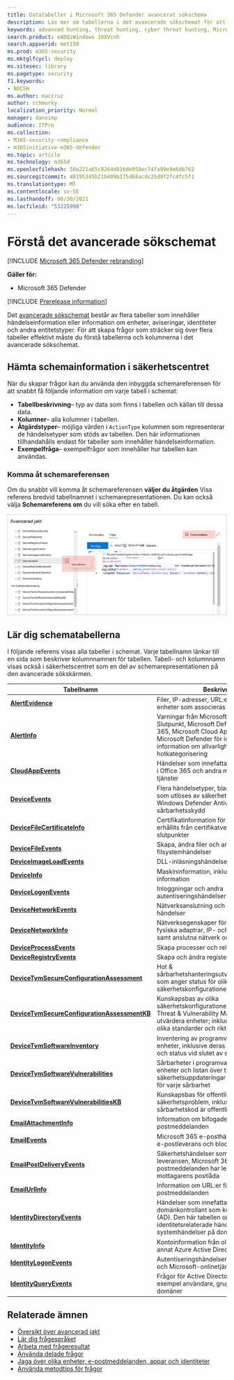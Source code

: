 ```yaml
---
title: Datatabeller i Microsoft 365 Defender avancerat sökschema
description: Läs mer om tabellerna i det avancerade sökschemat för att förstå vilka data du kan köra sökning efter hot på
keywords: advanced hunting, threat hunting, cyber threat hunting, Microsoft 365 Defender, microsoft 365, m365, search, query, telemetry, schema reference, kusto, table, data
search.product: eADQiWindows 10XVcnh
search.appverid: met150
ms.prod: m365-security
ms.mktglfcycl: deploy
ms.sitesec: library
ms.pagetype: security
f1.keywords:
- NOCSH
ms.author: maccruz
author: schmurky
localization_priority: Normal
manager: dansimp
audience: ITPro
ms.collection:
- M365-security-compliance
- m365initiative-m365-defender
ms.topic: article
ms.technology: m365d
ms.openlocfilehash: 50a221a65c8264d816de958ec74fa99e9e6db762
ms.sourcegitcommit: 48195345b21b409b175d68acdc25d9f2fc4fc5f1
ms.translationtype: MT
ms.contentlocale: sv-SE
ms.lasthandoff: 06/30/2021
ms.locfileid: "53225998"
---
```

# <a name="understand-the-advanced-hunting-schema"></a>Förstå det avancerade sökschemat

[!INCLUDE [Microsoft 365 Defender rebranding](../includes/microsoft-defender.md)]


**Gäller för:**
- Microsoft 365 Defender

[!INCLUDE [Prerelease information](../includes/prerelease.md)]

Det [avancerade sökschemat](advanced-hunting-overview.md) består av flera tabeller som innehåller händelseinformation eller information om enheter, aviseringar, identiteter och andra entitetstyper. För att skapa frågor som sträcker sig över flera tabeller effektivt måste du förstå tabellerna och kolumnerna i det avancerade sökschemat.

## <a name="get-schema-information-in-the-security-center"></a>Hämta schemainformation i säkerhetscentret
När du skapar frågor kan du använda den inbyggda schemareferensen för att snabbt få följande information om varje tabell i schemat:

- **Tabellbeskrivning**– typ av data som finns i tabellen och källan till dessa data.
- **Kolumner**– alla kolumner i tabellen.
- **Åtgärdstyper**– möjliga värden i `ActionType` kolumnen som representerar de händelsetyper som stöds av tabellen. Den här informationen tillhandahålls endast för tabeller som innehåller händelseinformation.
- **Exempelfråga**– exempelfrågor som innehåller hur tabellen kan användas.

### <a name="access-the-schema-reference"></a>Komma åt schemareferensen
Om du snabbt vill komma åt schemareferensen **väljer du åtgärden** Visa referens bredvid tabellnamnet i schemarepresentationen. Du kan också välja **Schemareferens om** du vill söka efter en tabell.

![Bild som visar hur du kommer åt schemareferensen i portalen](../../media/mtp-ah/ah-reference.png)

## <a name="learn-the-schema-tables"></a>Lär dig schematabellerna
I följande referens visas alla tabeller i schemat. Varje tabellnamn länkar till en sida som beskriver kolumnnamnen för tabellen. Tabell- och kolumnnamn visas också i säkerhetscentret som en del av schemarepresentationen på den avancerade sökskärmen.

| Tabellnamn | Beskrivning |
|------------|-------------|
| **[AlertEvidence](advanced-hunting-alertevidence-table.md)** | Filer, IP-adresser, URL:er, användare eller enheter som associeras med aviseringar |
| **[AlertInfo](advanced-hunting-alertinfo-table.md)** | Varningar från Microsoft Defender för Slutpunkt, Microsoft Defender för Office 365, Microsoft Cloud App Security och Microsoft Defender för identitet, inklusive information om allvarlighetsgrad och hotkategorisering  |
| **[CloudAppEvents](advanced-hunting-cloudappevents-table.md)** | Händelser som innefattar konton och objekt i Office 365 och andra molnappar och -tjänster |
| **[DeviceEvents](advanced-hunting-deviceevents-table.md)** | Flera händelsetyper, bland annat händelser som utlöses av säkerhetskontroller, Windows Defender Antivirus och sårbarhetsskydd |
| **[DeviceFileCertificateInfo](advanced-hunting-DeviceFileCertificateInfo-table.md)** | Certifikatinformation för signerade filer som erhållits från certifikatverifieringshändelser i slutpunkter |
| **[DeviceFileEvents](advanced-hunting-devicefileevents-table.md)** | Skapa, ändra filer och andra filsystemhändelser |
| **[DeviceImageLoadEvents](advanced-hunting-deviceimageloadevents-table.md)** | DLL-inläsningshändelser |
| **[DeviceInfo](advanced-hunting-deviceinfo-table.md)** | Maskininformation, inklusive OS-information |
| **[DeviceLogonEvents](advanced-hunting-devicelogonevents-table.md)** | Inloggningar och andra autentiseringshändelser på enheter |
| **[DeviceNetworkEvents](advanced-hunting-devicenetworkevents-table.md)** | Nätverksanslutning och relaterade händelser |
| **[DeviceNetworkInfo](advanced-hunting-devicenetworkinfo-table.md)** | Nätverksegenskaper för enheter, inklusive fysiska adaptrar, IP- och MAC-adresser, samt anslutna nätverk och domäner |
| **[DeviceProcessEvents](advanced-hunting-deviceprocessevents-table.md)** | Skapa processer och relaterade händelser |
| **[DeviceRegistryEvents](advanced-hunting-deviceregistryevents-table.md)** | Skapa och ändra registerposter |
| **[DeviceTvmSecureConfigurationAssessment](advanced-hunting-devicetvmsecureconfigurationassessment-table.md)** | Hot & sårbarhetshanteringsutvärderingshändelser, som anger status för olika säkerhetskonfigurationer på enheter |
| **[DeviceTvmSecureConfigurationAssessmentKB](advanced-hunting-devicetvmsecureconfigurationassessmentkb-table.md)** | Kunskapsbas av olika säkerhetskonfigurationer som används av Threat & Vulnerability Management för att utvärdera enheter; inkluderar mappningar till olika standarder och riktvärde  |
| **[DeviceTvmSoftwareInventory](advanced-hunting-devicetvmsoftwareinventory-table.md)** | Inventering av programvara installerad på enheter, inklusive deras versionsinformation och status vid slutet av supporten |
| **[DeviceTvmSoftwareVulnerabilities](advanced-hunting-devicetvmsoftwarevulnerabilities-table.md)** | Sårbarheter i programvaran som finns på enheter och listan över tillgängliga säkerhetsuppdateringar som är tillgängliga för varje sårbarhet |
| **[DeviceTvmSoftwareVulnerabilitiesKB](advanced-hunting-devicetvmsoftwarevulnerabilitieskb-table.md)** | Kunskapsbas för offentligt avslöjat säkerhetsproblem, inklusive om sårbarhetskod är offentligt tillgänglig |
| **[EmailAttachmentInfo](advanced-hunting-emailattachmentinfo-table.md)** | Information om bifogade filer i e-postmeddelanden |
| **[EmailEvents](advanced-hunting-emailevents-table.md)** | Microsoft 365 e-posthändelser, inklusive e-postleverans och blockeringshändelser |
| **[EmailPostDeliveryEvents](advanced-hunting-emailpostdeliveryevents-table.md)** | Säkerhetshändelser som inträffar efter leveransen, Microsoft 365 e-postmeddelanden har levererats till mottagarens postlåda |
| **[EmailUrlInfo](advanced-hunting-emailurlinfo-table.md)** | Information om URL:er för e-postmeddelanden |
| **[IdentityDirectoryEvents](advanced-hunting-identitydirectoryevents-table.md)** | Händelser som innefattar en lokal domänkontrollant som kör Active Directory (AD). Den här tabellen omfattar ett antal identitetsrelaterade händelser och systemhändelser på domänkontrollanten. |
| **[IdentityInfo](advanced-hunting-identityinfo-table.md)** | Kontoinformation från olika källor, bland annat Azure Active Directory |
| **[IdentityLogonEvents](advanced-hunting-identitylogonevents-table.md)** | Autentiseringshändelser i Active Directory och Microsoft-onlinetjänster |
| **[IdentityQueryEvents](advanced-hunting-identityqueryevents-table.md)** | Frågor för Active Directory-objekt, till exempel användare, grupper, enheter och domäner |

## <a name="related-topics"></a>Relaterade ämnen
- [Översikt över avancerad jakt](advanced-hunting-overview.md)
- [Lär dig frågespråket](advanced-hunting-query-language.md)
- [Arbeta med frågeresultat](advanced-hunting-query-results.md)
- [Använda delade frågor](advanced-hunting-shared-queries.md)
- [Jaga över olika enheter, e-postmeddelanden, appar och identiteter](advanced-hunting-query-emails-devices.md)
- [Använda metodtips för frågor](advanced-hunting-best-practices.md)
